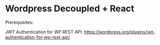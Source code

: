 # Wordpress Decoupled + React

Prerequisites:

JWT Authentication for WP REST API:
https://wordpress.org/plugins/jwt-authentication-for-wp-rest-api/

